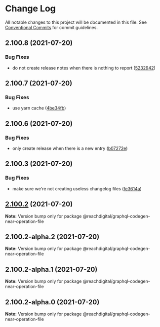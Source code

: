 # Change Log

All notable changes to this project will be documented in this file.
See [Conventional Commits](https://conventionalcommits.org) for commit guidelines.

## 2.100.8 (2021-07-20)


### Bug Fixes

* do not create release notes when there is nothing to report ([5232942](https://github.com/ho-nl/m2-pwa/commit/523294290408f822f40f1f3fec19bbcf825f6526))





## 2.100.7 (2021-07-20)


### Bug Fixes

* use yarn cache ([4be34fb](https://github.com/ho-nl/m2-pwa/commit/4be34fbb56cf528ba346de0cbe2c32d102b9960b))





## 2.100.6 (2021-07-20)


### Bug Fixes

* only create release when there is a new entry ([b07272e](https://github.com/ho-nl/m2-pwa/commit/b07272e4e74ee0bec3677e35ce3ee7e02231971a))





## 2.100.3 (2021-07-20)


### Bug Fixes

* make sure we're not creating useless changelog files ([fe3614a](https://github.com/ho-nl/m2-pwa/commit/fe3614a8480c7f1c68d673da2bb84805112a6643))





## [2.100.2](https://github.com/ho-nl/m2-pwa/compare/@reachdigital/graphql-codegen-near-operation-file@2.100.2-alpha.2...@reachdigital/graphql-codegen-near-operation-file@2.100.2) (2021-07-20)

**Note:** Version bump only for package @reachdigital/graphql-codegen-near-operation-file





## 2.100.2-alpha.2 (2021-07-20)

**Note:** Version bump only for package @reachdigital/graphql-codegen-near-operation-file





## 2.100.2-alpha.1 (2021-07-20)

**Note:** Version bump only for package @reachdigital/graphql-codegen-near-operation-file





## 2.100.2-alpha.0 (2021-07-20)

**Note:** Version bump only for package @reachdigital/graphql-codegen-near-operation-file
